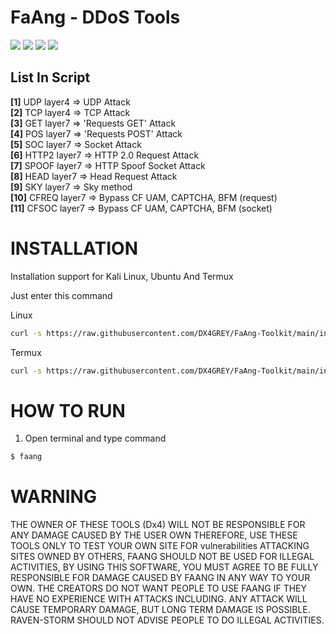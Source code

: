 # FaAng - DDoS Tools
<img src="https://img.shields.io/badge/Python-3.11-red"></img> <img src="https://img.shields.io/badge/FaAng-BETA-blue"></img> <img src="https://img.shields.io/badge/Kali Linux-2023.1-green"></img> <img src="https://img.shields.io/badge/Ubuntu-20.04-yellow"></img><br>

<h2>List In Script</h2>
<b>[1]</b> UDP       layer4 => UDP Attack<br>
<b>[2]</b> TCP       layer4 => TCP Attack<br>
<b>[3]</b> GET       layer7 => 'Requests GET' Attack<br>
<b>[4]</b> POS       layer7 => 'Requests POST' Attack<br>
<b>[5]</b> SOC       layer7 => Socket Attack<br>
<b>[6]</b> HTTP2     layer7 => HTTP 2.0 Request Attack<br>
<b>[7]</b> SPOOF     layer7 => HTTP Spoof Socket Attack<br>
<b>[8]</b> HEAD      layer7 => Head Request Attack<br>
<b>[9]</b> SKY       layer7 => Sky method<br>
<b>[10]</b> CFREQ    layer7 => Bypass CF UAM, CAPTCHA, BFM (request)<br>
<b>[11]</b> CFSOC    layer7 => Bypass CF UAM, CAPTCHA, BFM (socket)<br>

# INSTALLATION
  
Installation support for Kali Linux, Ubuntu And Termux

Just enter this command

Linux
 ```bash
curl -s https://raw.githubusercontent.com/DX4GREY/FaAng-Toolkit/main/install.sh | sudo bash -s
 ```

Termux
```bash
curl -s https://raw.githubusercontent.com/DX4GREY/FaAng-Toolkit/main/install.sh | bash -s
```
# HOW TO RUN
1. Open terminal and type command
```bash
$ faang
```

# WARNING
THE OWNER OF THESE TOOLS (Dx4) WILL NOT BE RESPONSIBLE FOR ANY DAMAGE CAUSED BY THE USER OWN THEREFORE, USE THESE TOOLS ONLY TO TEST YOUR OWN SITE FOR vulnerabilities ATTACKING SITES OWNED BY OTHERS, FAANG SHOULD NOT BE USED FOR ILLEGAL ACTIVITIES, BY USING THIS SOFTWARE, YOU MUST AGREE TO BE FULLY RESPONSIBLE FOR DAMAGE CAUSED BY FAANG IN ANY WAY TO YOUR OWN. THE CREATORS DO NOT WANT PEOPLE TO USE FAANG IF THEY HAVE NO EXPERIENCE WITH ATTACKS INCLUDING. ANY ATTACK WILL CAUSE TEMPORARY DAMAGE, BUT LONG TERM DAMAGE IS POSSIBLE. RAVEN-STORM SHOULD NOT ADVISE PEOPLE TO DO ILLEGAL ACTIVITIES.
